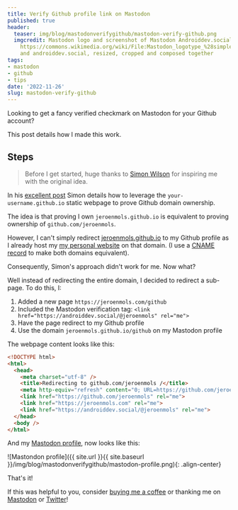 ```yaml
---
title: Verify Github profile link on Mastodon
published: true
header:
  teaser: img/blog/mastodonverifygithub/mastodon-verify-github.png
  imgcredit: Mastodon logo and screenshot of Mastodon Androiddev.social instance,
    https://commons.wikimedia.org/wiki/File:Mastodon_logotype_%28simple%29_new_hue.svg
    and androiddev.social, resized, cropped and composed together
tags:
- mastodon
- github
- tips
date: '2022-11-26'
slug: mastodon-verify-github
---
```


Looking to get a fancy verified checkmark on Mastodon for your Github account?

This post details how I made this work.

## Steps
> Before I get started, huge thanks to [Simon Wilson](https://fedi.simonwillison.net/@simon) for inspiring me with the original idea.

In his [excellent post](https://til.simonwillison.net/mastodon/verifying-github-on-mastodon) Simon details how to leverage the `your-username.github.io` static webpage to prove Github domain ownership.

The idea is that proving I own `jeroenmols.github.io` is equivalent to proving ownership of `github.com/jeroenmols`.

However, I can't simply redirect [jeroenmols.github.io](https://jeroenmols.github.io) to my Github profile as I already host my [my personal website](https://jeroenmols.com) on that domain. (I use a [CNAME record](https://github.com/JeroenMols/jeroenmols.github.io/blob/master/CNAME) to make both domains equivalent).

Consequently, Simon's approach didn't work for me. Now what?

Well instead of redirecting the entire domain, I decided to redirect a sub-page. To do this, I:

1. Added a new page `https://jeroenmols.com/github`
2. Included the Mastodon verification tag: `<link href="https://androiddev.social/@jeroenmols" rel="me">`
3. Have the page redirect to my Github profile
4. Use the domain `jeroenmols.github.io/github` on my Mastodon profile

The webpage content looks like this:

```html
<!DOCTYPE html>
<html>
  <head>
    <meta charset="utf-8" />
    <title>Redirecting to github.com/jeroenmols /</title>
    <meta http-equiv="refresh" content="0; URL=https://github.com/jeroenmols">
    <link href="https://github.com/jeroenmols" rel="me">
    <link href="https://jeroenmols.com" rel="me">
    <link href="https://androiddev.social/@jeroenmols" rel="me">
  </head>
  <body />
</html>

```

And my [Mastodon profile](https://androiddev.social/@Jeroenmols), now looks like this:

![Mastondon profile]({{ site.url }}{{ site.baseurl }}/img/blog/mastodonverifygithub/mastodon-profile.png){: .align-center}

That's it!

If this was helpful to you, consider [buying me a coffee](https://www.buymeacoffee.com/jeroen) or thanking me on [Mastodon](https://androiddev.social/@Jeroenmols) or [Twitter](https://twitter.com/molsjeroen)!
